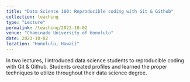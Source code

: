 ```yaml
---
title: "Data Science 100: Reproducible coding with Git & Github"
collection: teaching
type: "Lecture"
permalink: /teaching/2023-10-02
venue: "Chaminade University of Honolulu"
date: 2023-10-02
location: "Honolulu, Hawaii"
---
```


In two lectures, I introduced data science students to reproducible coding with Git & Github. Students created profiles and learned the proper techniques to utilize throughout their data science degree. 
